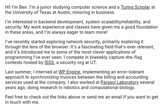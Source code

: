Hi! I'm Ben. I'm a junior studying computer science and a [Turing Scholar](https://www.cs.utexas.edu/turing-scholars)
at the University of Texas at Austin, minoring in business.

I'm interested in backend development, system scalability/reliability, and security. My work experience and classes have
given me a good foundation in these areas, and I'm always eager to learn more!

I've recently started exploring network security, primarily exploring it through the lens of the browser. It's a
fascinating field that's ever relevant, and it's introduced me to some of the most clever applications of programming
I've ever seen. I compete in biweekly capture-the-flag contests hosted by [ISSS](https://isss.io), a security org at UT.

Last summer, I interned at [WP Engine](https://wpengine.com), implementing an error-tolerant approach to synchronizing
invoices between the billing and accounting services used at the company.
I also worked at [Parasol Laboratory](https://parasol.tamu.edu) several years ago, doing research in robotics and
computational biology.

Feel free to check out the links above or send me an email if you want to get in touch with me.

